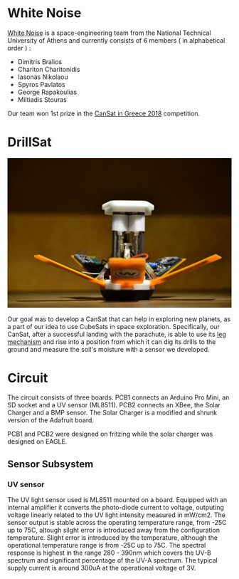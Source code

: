 # White Noise

[White Noise](fb.com/WhiteNoiseGRE) is a space-engineering team from the National Technical University of Athens and currently consists of 6 members ( in alphabetical order ) :

* Dimitris Bralios 
* Chariton Charitonidis
* Iasonas Nikolaou
* Spyros Pavlatos
* George Rapakoulias
* Miltiadis Stouras

Our team won 1st prize in the [CanSat in Greece 2018](cansat.gr) competition.

# DrillSat

![DrillSat](DrillSat.jpg?raw=true "DrillSat")

Our goal was to develop a CanSat that can help in exploring new planets, as a part of our idea to use CubeSats in space exploration. Specifically, our CanSat, after a successful landing with the parachute, is able to use its [leg mechanism](https://www.youtube.com/watch?v=kTSUgSXn8OM) and rise into a position from which it can dig its drills to the ground and measure the soil's moisture with a sensor we developed.

# Circuit 

The circuit consists of three boards. PCB1 connects an Arduino Pro Mini, an SD socket and a UV sensor (ML8511). PCB2 connects an XBee, the Solar Charger and a BMP sensor. The Solar Charger is a modified and shrunk version of the Adafruit board. 

PCB1 and PCB2 were designed on fritzing while the solar charger was designed on EAGLE.

## Sensor Subsystem

### UV sensor
The UV light sensor used is ML8511 mounted on a board. Equipped with an internal amplifier it converts the photo-diode current to voltage, outputing voltage linearly related to the UV light intensity measured in mW/cm2. The sensor output is stable across the operating temperature range, from -25C up to 75C, altough silght error is introduced away from the configuration temperature. Slight error is introduced by the temperature, although the operational temperature range is from -25C up to 75C. The spectral response is highest in the range 280 - 390nm which covers the UV-B spectrum and significant percentage of the UV-A spectrum. The typical supply current is around 300uA at the operational voltage of 3V.

